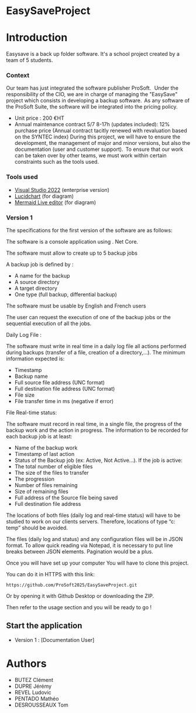 # EasySaveProject
# Introduction 
Easysave is a back up folder software. It's a school project created by a team of 5 students. 

### Context
Our team has just integrated the software publisher ProSoft.   Under the responsibility of the CIO, we are in charge of managing the "EasySave" project which consists in developing a backup software.  As any software of the ProSoft Suite, the software will be integrated into the pricing policy.
- Unit price : 200 €HT
- Annual maintenance contract 5/7 8-17h (updates included): 12% purchase price (Annual contract tacitly renewed with revaluation based on the SYNTEC index)
During this project, we will have to ensure the development, the management of major and minor versions, but also the documentation (user and customer support).  To ensure that our work can be taken over by other teams, we must work within certain constraints such as the tools used.

### Tools used
- [Visual Studio 2022](https://visualstudio.microsoft.com/fr/vs/) (enterprise version)
- [Lucidchart](https://www.lucidchart.com/pages/fr) (for diagram)
- [Mermaid Live editor](https://mermaid.live/edit) (for diagram)

### Version 1
The specifications for the first version of the software are as follows:

The software is a console application using . Net Core.

The software must allow to create up to 5 backup jobs

A backup job is defined by :

- A name for the backup
- A source directory
- A target directory
- One type (full backup, differential backup)

The software must be usable by English and French users

The user can request the execution of one of the backup jobs or the sequential execution of all the jobs.

Daily Log File :

The software must write in real time in a daily log file all actions performed during backups (transfer of a file, creation of a directory,...). The minimum information expected is:

- Timestamp
- Backup name
- Full source file address (UNC format)
- Full destination file address (UNC format)
- File size
- File transfer time in ms (negative if error)

File Real-time status: 

The software must record in real time, in a single file, the progress of the backup work and the action in progress. The information to be recorded for each backup job is at least:

- Name of the backup work
- Timestamp of last action
- Status of the Backup job (ex: Active, Not Active...). If the job is active:
- The total number of eligible files
- The size of the files to transfer
- The progression
- Number of files remaining
- Size of remaining files
- Full address of the Source file being saved
- Full destination file address

The locations of both files (daily log and real-time status) will have to be studied to work on our clients servers. Therefore, locations of type “c: temp” should be avoided.

The files (daily log and status) and any configuration files will be in JSON format. To allow quick reading via Notepad, it is necessary to put line breaks between JSON elements. Pagination would be a plus.

Once you will have set up your computer You will have to clone this project.

You can do it in HTTPS with this link: 

```
https://github.com/ProSoft2025/EasySaveProject.git
```

Or by opening it with Github Desktop or downloading the ZIP.

Then refer to the usage section and you will be ready to go !

## Start the application
* Version 1 : [Documentation User]

# Authors
- BUTEZ Clément
- DUPRE Jérémy
- REVEL Ludovic
- PENTADO Mathéo
- DESROUSSEAUX Tom
